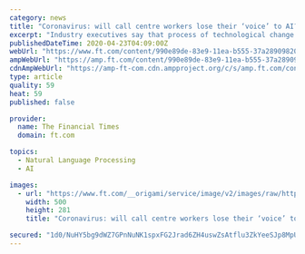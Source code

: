 ```yaml
---
category: news
title: "Coronavirus: will call centre workers lose their ‘voice’ to AI?"
excerpt: "Industry executives say that process of technological change is now accelerating as a result of coronavirus. The new innovations include the introduction of chatbots, some of which use the same voice recognition technology behind Amazon’s Alexa, and software that can replace repetitive tasks done by humans. The Philippine industry ..."
publishedDateTime: 2020-04-23T04:09:00Z
webUrl: "https://www.ft.com/content/990e89de-83e9-11ea-b555-37a289098206"
ampWebUrl: "https://amp.ft.com/content/990e89de-83e9-11ea-b555-37a289098206"
cdnAmpWebUrl: "https://amp-ft-com.cdn.ampproject.org/c/s/amp.ft.com/content/990e89de-83e9-11ea-b555-37a289098206"
type: article
quality: 59
heat: 59
published: false

provider:
  name: The Financial Times
  domain: ft.com

topics:
  - Natural Language Processing
  - AI

images:
  - url: "https://www.ft.com/__origami/service/image/v2/images/raw/http%3A%2F%2Fcom.ft.imagepublish.upp-prod-us.s3.amazonaws.com%2F7ae4c0f4-84b6-11ea-b872-8db45d5f6714?source=google-amp&fit=scale-down&width=500"
    width: 500
    height: 281
    title: "Coronavirus: will call centre workers lose their ‘voice’ to AI?"

secured: "1d0/NuHY5bg9dWZ7GPnNuNK1spxFG2Jrad6ZH4uswZsAtflu3ZkYeeSJp8MpU3xH2KV6EVCl/HkKNLZXWogQtZgbOWL3arRhxT5lzTT6b4nyrV0AQ47gBPbgQuxSnX5Y9tRNhAojJXQbvzjSYniJxsW6mXFxvXEjkoX2YCFxPmXHPER8wfJ4J3zHvNrFVNSh1xybSUlukn9V3KXDipmKIIYyGdAwLBpBtn1ns+8zIOHEWivPgKfAZ0OrMJF9Pub8n3BVZDraqv8J9ZW2UG3ox+3uTVgGVpK+hPfeePMZEnKiRxLpeptSAztB30eyJ+ow;0t9eXNx0NnQ264j9LV6maQ=="
---
```


